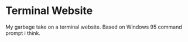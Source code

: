 # Terminal Website

My garbage take on a terminal website. Based on Windows 95 command prompt i think. 